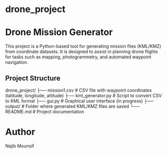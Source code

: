 # drone_project
# Drone Mission Generator

This project is a Python-based tool for generating mission files (KML/KMZ) from coordinate datasets. It is designed to assist in planning drone flights for tasks such as mapping, photogrammetry, and automated waypoint navigation.

## Project Structure
drone_project/
├── mission1.csv # CSV file with waypoint coordinates (latitude, longitude, altitude)
├── kml_generator.py # Script to convert CSV to KML format
├── gui.py # Graphical user interface (in progress)
├── output/ # Folder where generated KML/KMZ files are saved
└── README.md # Project documentation

# Author
Najib Mounsif
